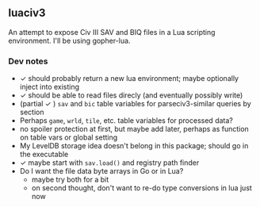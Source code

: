 ## luaciv3

An attempt to expose Civ III SAV and BIQ files in a Lua scripting environment.
I'll be using gopher-lua.

### Dev notes

- ✓ should probably return a new lua environment; maybe optionally inject into existing
- ✓ should be able to read files direcly (and eventually possibly write)
- (partial ✓ ) `sav` and `bic` table variables for parseciv3-similar queries by section
- Perhaps `game`, `wrld`, `tile`, etc. table variables for processed data?
- no spoiler protection at first, but maybe add later, perhaps as function on table vars or global setting
- My LevelDB storage idea doesn't belong in this package; should go in the executable
- ✓ maybe start with `sav.load()` and registry path finder
- Do I want the file data byte arrays in Go or in Lua?
  - maybe try both for a bit
  - on second thought, don't want to re-do type conversions in lua just now
